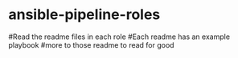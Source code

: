
# ansible-pipeline-roles
#Read the readme files in each role
#Each readme has an example playbook
#more to those readme to read for good